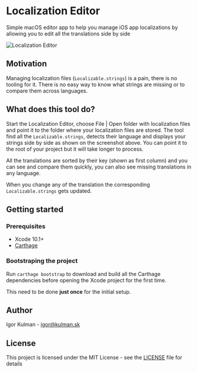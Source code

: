 # Localization Editor
Simple macOS editor app to help you manage iOS app localizations by allowing you to edit all the translations side by side

![Localization Editor](https://github.com/igorkulman/iOSLocalizationEditor/raw/master/editor.png)

## Motivation

Managing localization files (`Localizable.strings`) is a pain, there is no tooling for it. There is no easy way to know what strings are missing or to compare them across languages. 

## What does this tool do?

Start the Localization Editor, choose File | Open folder with localization files and point it to the folder where your localization files are stored. The tool find all the `Localizable.strings`, detects their language and displays your strings side by side as shown on the screenshot above. You can point it to the root of your project but it will take longer to process. 

All the translations are sorted by their key (shown as first column) and you can see and compare them quickly, you can also see missing translations in any language. 

When you change any of the translation the corresponding `Localizable.strings` gets updated.

## Getting started

### Prerequisites

- Xcode 10.1+
- [Carthage](https://github.com/Carthage/Carthage)

### Bootstraping the project

Run `carthage bootstrap` to download and build all the Carthage dependencies before opening the Xcode project for the first time.

This need to be done **just once** for the initial setup.

## Author

Igor Kulman - igor@kulman.sk

## License

This project is licensed under the MIT License - see the [LICENSE](LICENSE) file for details
